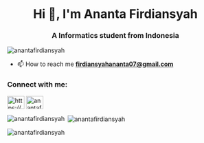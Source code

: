<h1 align="center">Hi 👋, I'm Ananta Firdiansyah</h1>
<h3 align="center">A Informatics student from Indonesia</h3>

<p align="left"> <img src="https://komarev.com/ghpvc/?username=anantafirdiansyah&label=Profile%20views&color=0e75b6&style=flat" alt="anantafirdiansyah" /> </p>

- 📫 How to reach me **firdiansyahananta07@gmail.com**

<h3 align="left">Connect with me:</h3>
<p align="left">
<a href="https://linkedin.com/in/https://www.linkedin.com/in/anantafirdiansyah/" target="blank"><img align="center" src="https://raw.githubusercontent.com/rahuldkjain/github-profile-readme-generator/master/src/images/icons/Social/linked-in-alt.svg" alt="https://www.linkedin.com/in/anantafirdiansyah/" height="30" width="40" /></a>
<a href="https://instagram.com/anantafirdiansyah" target="blank"><img align="center" src="https://raw.githubusercontent.com/rahuldkjain/github-profile-readme-generator/master/src/images/icons/Social/instagram.svg" alt="anantafirdiansyah" height="30" width="40" /></a>
</p>

<p><img align="left" src="https://github-readme-stats.vercel.app/api/top-langs?username=anantafirdiansyah&show_icons=true&locale=en&layout=compact" alt="anantafirdiansyah" /></p>

<p>&nbsp;<img align="center" src="https://github-readme-stats.vercel.app/api?username=anantafirdiansyah&show_icons=true&locale=en" alt="anantafirdiansyah" /></p>

<p><img align="center" src="https://github-readme-streak-stats.herokuapp.com/?user=anantafirdiansyah&" alt="anantafirdiansyah" /></p>
